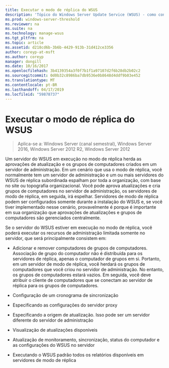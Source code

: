 ```yaml
---
title: Executar o modo de réplica do WSUS
description: 'Tópico do Windows Server Update Service (WSUS) - como configurar o modo de réplica '
ms.prod: windows-server-threshold
ms.reviewer: na
ms.suite: na
ms.technology: manage-wsus
ms.tgt_pltfrm: na
ms.topic: article
ms.assetid: d218cd6b-3b6b-4429-913b-31d412ce3356
author: coreyp-at-msft
ms.author: coreyp
manager: dongill
ms.date: 10/16/2017
ms.openlocfilehash: 3b4139354a3f0f7b1f1a97107d2f6b28db2b02c2
ms.sourcegitcommit: 0d0b32c8986ba7db9536e0b8648d4ddf9b03e452
ms.translationtype: MT
ms.contentlocale: pt-BR
ms.lasthandoff: 04/17/2019
ms.locfileid: "59878737"
---
```

# <a name="running-wsus-replica-mode"></a>Executar o modo de réplica do WSUS

>Aplica-se a: Windows Server (canal semestral), Windows Server 2016, Windows Server 2012 R2, Windows Server 2012

Um servidor do WSUS em execução no modo de réplica herda as aprovações de atualização e os grupos de computadores criados em um servidor de administração. Em um cenário que usa o modo de réplica, você normalmente tem um servidor de administração e um ou mais servidores do WSUS de réplica subordinada espalham por toda a organização, com base no site ou topografia organizacional. Você pode aprova atualizações e cria grupos de computadores no servidor de administração, os servidores de modo de réplica, em seguida, irá espelhar. Servidores de modo de réplica podem ser configurados somente durante a instalação do WSUS e, se você tiver implementado nesse cenário, provavelmente é porque é importante em sua organização que aprovações de atualizações e grupos de computadores são gerenciados centralmente.

Se o servidor do WSUS estiver em execução no modo de réplica, você poderá executar os recursos de administração limitada somente no servidor, que será principalmente consistem em:

-   Adicionar e remover computadores de grupos de computadores. Associação de grupo do computador não é distribuída para os servidores de réplica, apenas o computador de grupos em si. Portanto, em um servidor de modo de réplica, você herdará os grupos de computadores que você criou no servidor de administração. No entanto, os grupos de computadores estará vazios. Em seguida, você deve atribuir o cliente de computadores que se conectam ao servidor de réplica para os grupos de computadores.

-   Configuração de um cronograma de sincronização

-   Especificando as configurações do servidor proxy

-   Especificando a origem de atualização. Isso pode ser um servidor diferente do servidor de administração

-   Visualização de atualizações disponíveis

-   Atualização de monitoramento, sincronização, status do computador e as configurações do WSUS no servidor

-   Executando o WSUS padrão todos os relatórios disponíveis em servidores de modo de réplica



